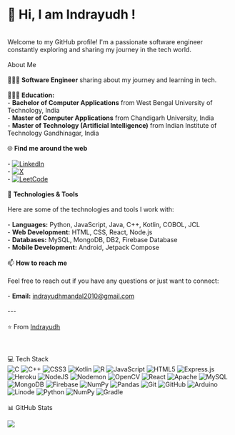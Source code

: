 # 💫 Hi, I am Indrayudh !
<br>Welcome to my GitHub profile! I'm a passionate software engineer constantly exploring and sharing my journey in the tech world.<br><br> About Me<br><br>🧑🏻‍💻 **Software Engineer** sharing about my journey and learning in tech.<br><br>👨🏻‍🎓 **Education:**<br>- **Bachelor of Computer Applications** from West Bengal University of Technology, India<br>- **Master of Computer Applications** from Chandigarh University, India<br>- **Master of Technology (Artificial Intelligence)** from Indian Institute of Technology Gandhinagar, India<br><br>🌐 **Find me around the web**<br><br>- [![LinkedIn](https://img.shields.io/badge/LinkedIn-%230077B5.svg?logo=linkedin&logoColor=white)](https://linkedin.com/in/iamindrayudh) <br>- [![X](https://img.shields.io/badge/X-black.svg?logo=X&logoColor=white)](https://x.com/iamindrayudh) <br>- [![LeetCode](https://img.shields.io/badge/LeetCode-000000?style=for-the-badge&logo=LeetCode&logoColor=#d16c06)](https://leetcode.com/u/iamindrayudh/)<br><br> 🔧 **Technologies & Tools**<br><br>Here are some of the technologies and tools I work with:<br><br>- **Languages:** Python, JavaScript, Java, C++, Kotlin, COBOL, JCL<br>- **Web Development:** HTML, CSS, React, Node.js<br>- **Databases:** MySQL, MongoDB, DB2, Firebase Database<br>- **Mobile Development:** Android, Jetpack Compose<br><br>📫 **How to reach me**<br><br>Feel free to reach out if you have any questions or just want to connect:<br><br>- **Email:** indrayudhmandal2010@gmail.com<br><br>---<br><br>⭐️ From [Indrayudh](https://github.com/iamindrayudh)<br><br><br>


💻 Tech Stack <br/>
![C](https://img.shields.io/badge/c-%2300599C.svg?style=for-the-badge&logo=c&logoColor=white) ![C++](https://img.shields.io/badge/c++-%2300599C.svg?style=for-the-badge&logo=c%2B%2B&logoColor=white) ![CSS3](https://img.shields.io/badge/css3-%231572B6.svg?style=for-the-badge&logo=css3&logoColor=white) ![Kotlin](https://img.shields.io/badge/kotlin-%237F52FF.svg?style=for-the-badge&logo=kotlin&logoColor=white) ![R](https://img.shields.io/badge/r-%23276DC3.svg?style=for-the-badge&logo=r&logoColor=white) ![JavaScript](https://img.shields.io/badge/javascript-%23323330.svg?style=for-the-badge&logo=javascript&logoColor=%23F7DF1E) ![HTML5](https://img.shields.io/badge/html5-%23E34F26.svg?style=for-the-badge&logo=html5&logoColor=white) ![Express.js](https://img.shields.io/badge/express.js-%23404d59.svg?style=for-the-badge&logo=express&logoColor=%2361DAFB) ![Heroku](https://img.shields.io/badge/heroku-%23430098.svg?style=for-the-badge&logo=heroku&logoColor=white) ![NodeJS](https://img.shields.io/badge/node.js-6DA55F?style=for-the-badge&logo=node.js&logoColor=white) ![Nodemon](https://img.shields.io/badge/NODEMON-%23323330.svg?style=for-the-badge&logo=nodemon&logoColor=%BBDEAD) ![OpenCV](https://img.shields.io/badge/opencv-%23white.svg?style=for-the-badge&logo=opencv&logoColor=white) ![React](https://img.shields.io/badge/react-%2320232a.svg?style=for-the-badge&logo=react&logoColor=%2361DAFB) ![Apache](https://img.shields.io/badge/apache-%23D42029.svg?style=for-the-badge&logo=apache&logoColor=white) ![MySQL](https://img.shields.io/badge/mysql-4479A1.svg?style=for-the-badge&logo=mysql&logoColor=white) ![MongoDB](https://img.shields.io/badge/MongoDB-%234ea94b.svg?style=for-the-badge&logo=mongodb&logoColor=white) ![Firebase](https://img.shields.io/badge/firebase-a08021?style=for-the-badge&logo=firebase&logoColor=ffcd34) ![NumPy](https://img.shields.io/badge/numpy-%23013243.svg?style=for-the-badge&logo=numpy&logoColor=white) ![Pandas](https://img.shields.io/badge/pandas-%23150458.svg?style=for-the-badge&logo=pandas&logoColor=white) ![Git](https://img.shields.io/badge/git-%23F05033.svg?style=for-the-badge&logo=git&logoColor=white) ![GitHub](https://img.shields.io/badge/github-%23121011.svg?style=for-the-badge&logo=github&logoColor=white) ![Arduino](https://img.shields.io/badge/-Arduino-00979D?style=for-the-badge&logo=Arduino&logoColor=white) ![Linode](https://img.shields.io/badge/linode-00A95C?style=for-the-badge&logo=linode&logoColor=white) ![Python](https://img.shields.io/badge/python-3670A0?style=for-the-badge&logo=python&logoColor=ffdd54) ![NumPy](https://img.shields.io/badge/numpy-%23013243.svg?style=for-the-badge&logo=numpy&logoColor=white) ![Gradle](https://img.shields.io/badge/Gradle-02303A.svg?style=for-the-badge&logo=Gradle&logoColor=white)<br><br>
📊 GitHub Stats <br>
<!--![](https://github-readme-stats.vercel.app/api?username=iamindrayudh&theme=midnight-purple&hide_border=false&include_all_commits=false&count_private=false)<br/> -->
![](https://github-readme-streak-stats.herokuapp.com/?user=iamindrayudh&theme=midnight-purple&hide_border=false)<br/>
<!-- ![](https://github-readme-stats.vercel.app/api/top-langs/?username=iamindrayudh&theme=midnight-purple&hide_border=false&include_all_commits=false&count_private=false&layout=compact) -->

<!-- Proudly created with GPRM ( https://gprm.itsvg.in ) -->
